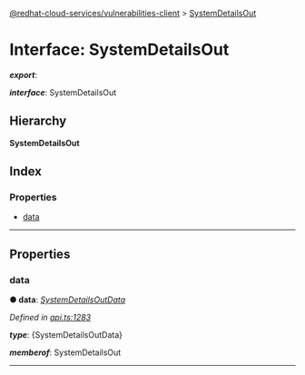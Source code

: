 [@redhat-cloud-services/vulnerabilities-client](../README.md) > [SystemDetailsOut](../interfaces/systemdetailsout.md)

# Interface: SystemDetailsOut

*__export__*: 

*__interface__*: SystemDetailsOut

## Hierarchy

**SystemDetailsOut**

## Index

### Properties

* [data](systemdetailsout.md#data)

---

## Properties

<a id="data"></a>

###  data

**● data**: *[SystemDetailsOutData](systemdetailsoutdata.md)*

*Defined in [api.ts:1283](https://github.com/RedHatInsights/javascript-clients/blob/master/packages/vulnerabilities/git-api/api.ts#L1283)*

*__type__*: {SystemDetailsOutData}

*__memberof__*: SystemDetailsOut

___

